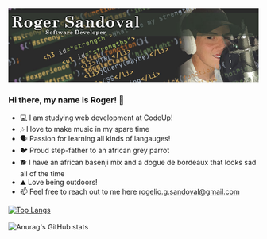 <img src="Github Banner.jpg">

### Hi there, my name is Roger! 👋

- 💻 I am studying web development at CodeUp!
- 🎶 I love to make music in my spare time
- 🗣 Passion for learning all kinds of langauges!
- 🐦 Proud step-father to an african grey parrot
- 🐕 I have an african basenji mix and a dogue de bordeaux that looks sad all of the time
- ⛰ Love being outdoors!
- 📫 Feel free to reach out to me here rogelio.g.sandoval@gmail.com

[![Top Langs](https://github-readme-stats.vercel.app/api/top-langs/?username=rogeliosandoval&layout=compact)](https://github.com/rogeliosandoval/github-readme-stats)
<br>
<br>
![Anurag's GitHub stats](https://github-readme-stats.vercel.app/api?username=rogeliosandoval&show_icons=true&theme=tokyonight)



<!--
**rogeliosandoval/rogeliosandoval** is a ✨ _special_ ✨ repository because its `README.md` (this file) appears on your GitHub profile.

Here are some ideas to get you started:

 - 🔭 I’m currently working on ...
 - 🌱 I’m currently learning ...
 - 👯 I’m looking to collaborate on ...
 - 🤔 I’m looking for help with ...
 - 💬 Ask me about ...
 - 📫 How to reach me: ...
 - 😄 Pronouns: ...
 - ⚡ Fun fact: ...
-->

